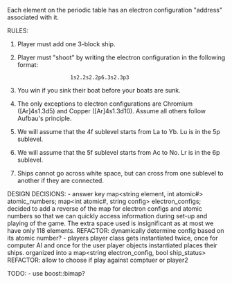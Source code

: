 Each element on the periodic table has an electron configuration "address" associated with it. 

RULES:
1. Player must add one 3-block ship.
2. Player must "shoot" by writing the electron configuration in the following format: 
                
                        1s2.2s2.2p6.3s2.3p3

3. You win if you sink their boat before your boats are sunk.
4. The only exceptions to electron configurations are Chromium ([Ar]4s1.3d5) and Copper ([Ar]4s1.3d10). Assume all others follow Aufbau's principle. 
5. We will assume that the 4f sublevel starts from La to Yb. Lu is in the 5p sublevel.
6. We will assume that the 5f sublevel starts from Ac to No. Lr is in the 6p sublevel.
7. Ships cannot go across white space, but can cross from one sublevel to another if they are connected. 

DESIGN DECISIONS:
    - answer key
        map<string element, int atomic#> atomic_numbers;
        map<int atomic#, string config> electron_configs; 
        decided to add a reverse of the map for electron configs and atomic numbers
            so that we can quickly access information during set-up and playing of the game.
            The extra space used is insignificant as at most we have only 118 elements.
        REFACTOR: dynamically determine config based on its atomic number? 
    - players
        player class gets instantiated twice, once for computer AI and once for the user
        player objects instantiated places their ships. organized into a map<string electron_config, bool ship_status>
        REFACTOR: allow to choose if play against comptuer or player2

TODO:
    - use boost::bimap?